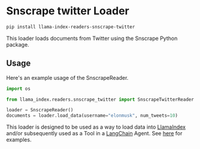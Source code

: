 # Snscrape twitter Loader

```bash
pip install llama-index-readers-snscrape-twitter
```

This loader loads documents from Twitter using the Snscrape Python package.

## Usage

Here's an example usage of the SnscrapeReader.

```python
import os

from llama_index.readers.snscrape_twitter import SnscrapeTwitterReader

loader = SnscrapeReader()
documents = loader.load_data(username="elonmusk", num_tweets=10)
```

This loader is designed to be used as a way to load data into [LlamaIndex](https://github.com/run-llama/llama_index/tree/main/llama_index) and/or subsequently used as a Tool in a [LangChain](https://github.com/hwchase17/langchain) Agent. See [here](https://github.com/emptycrown/llama-hub/tree/main) for examples.
